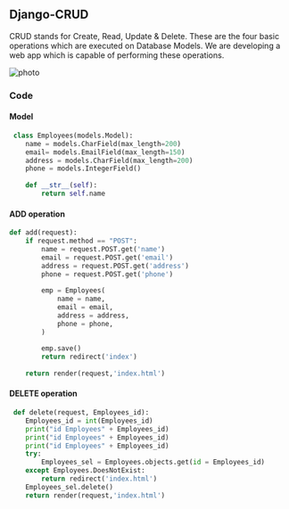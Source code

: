 ## Django-CRUD
CRUD stands for Create, Read, Update & Delete. These are the four basic operations which are executed on Database Models. We are developing a web app which is capable of performing these operations.

<img src="https://drive.google.com/file/d/1wxyIs3ZM7VuGqbL2879u8yZHR8MGIc1k/view?usp=sharing" alt="photo">

### Code
#### Model
```python
 class Employees(models.Model):
    name = models.CharField(max_length=200)
    email= models.EmailField(max_length=150)
    address = models.CharField(max_length=200)
    phone = models.IntegerField() 
    
    def __str__(self):
        return self.name
 ```

#### ADD operation
```python
def add(request):
    if request.method == "POST": 
        name = request.POST.get('name')
        email = request.POST.get('email')
        address = request.POST.get('address')
        phone = request.POST.get('phone')
        
        emp = Employees(
            name = name,
            email = email,
            address = address,
            phone = phone,
        )
        
        emp.save()
        return redirect('index')
        
    return render(request,'index.html')

```

#### DELETE operation
```python
 def delete(request, Employees_id):
    Employees_id = int(Employees_id)
    print("id Employees" + Employees_id)
    print("id Employees" + Employees_id)
    print("id Employees" + Employees_id)
    try:
        Employees_sel = Employees.objects.get(id = Employees_id)
    except Employees.DoesNotExist:
        return redirect('index.html')
    Employees_sel.delete()
    return render(request,'index.html')
```
